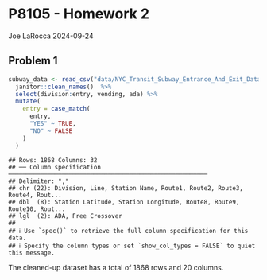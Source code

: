 P8105 - Homework 2
================
Joe LaRocca
2024-09-24

## Problem 1

``` r
subway_data <- read_csv("data/NYC_Transit_Subway_Entrance_And_Exit_Data.csv") %>%
  janitor::clean_names()  %>%
  select(division:entry, vending, ada) %>%
  mutate(
    entry = case_match(
      entry,
      "YES" ~ TRUE,
      "NO" ~ FALSE
    )
  )
```

    ## Rows: 1868 Columns: 32
    ## ── Column specification ────────────────────────────────────────────────────────
    ## Delimiter: ","
    ## chr (22): Division, Line, Station Name, Route1, Route2, Route3, Route4, Rout...
    ## dbl  (8): Station Latitude, Station Longitude, Route8, Route9, Route10, Rout...
    ## lgl  (2): ADA, Free Crossover
    ## 
    ## ℹ Use `spec()` to retrieve the full column specification for this data.
    ## ℹ Specify the column types or set `show_col_types = FALSE` to quiet this message.

The cleaned-up dataset has a total of 1868 rows and 20 columns.
